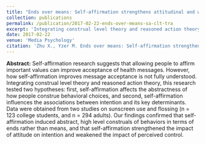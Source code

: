 ```yaml
---
title: "Ends over means: Self-affirmation strengthens attitudinal and weakens perceived control effects on behavioral intention"
collection: publications
permalink: /publication/2017-02-22-ends-over-means-sa-clt-tra
excerpt: 'Integrating construal level theory and reasoned action theory, this research tested two hypotheses: first, self-affirmation affects the abstractness of how people construe behavioral choices, and second, self-affirmation influences the associations between intention and its key determinants.'
date: 2017-02-22
venue: 'Media Psychology'
citation: 'Zhu X., Yzer M. Ends over means: Self-affirmation strengthens attitudinal and weakens perceived control effects on behavioral intention. <i>Media Psychology</i>. 2019; 22(3):351-372. <a href="https://doi.org/10.1080/15213269.2017.1282875" target="_blank"> doi:10.1080/15213269.2017.1282875</a>'
---
```


**Abstract:** Self-affirmation research suggests that allowing people to affirm important values can improve acceptance of health messages. However, how self-affirmation improves message acceptance is not fully understood. Integrating construal level theory and reasoned action theory, this research tested two hypotheses: first, self-affirmation affects the abstractness of how people construe behavioral choices, and second, self-affirmation influences the associations between intention and its key determinants. Data were obtained from two studies on sunscreen use and flossing (n = 123 college students, and n = 294 adults). Our findings confirmed that self-affirmation induced abstract, high level construals of behaviors in terms of ends rather than means, and that self-affirmation strengthened the impact of attitude on intention and weakened the impact of perceived control.
